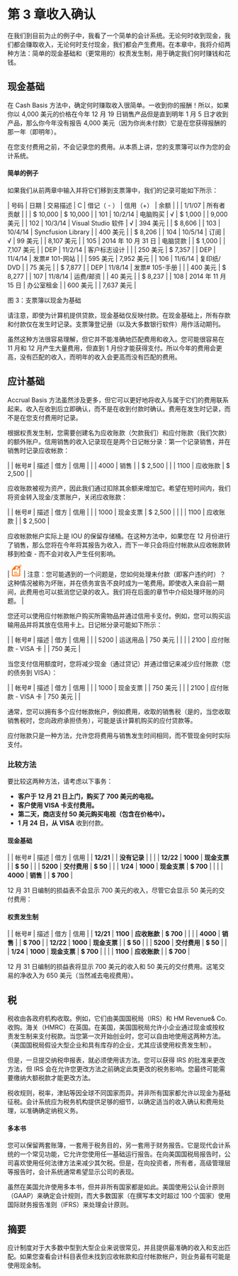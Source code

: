 # 第 3 章收入确认

在我们到目前为止的例子中，我看了一个简单的会计系统。无论何时收到现金，我们都会赚取收入，无论何时支付现金，我们都会产生费用。在本章中，我将介绍两种方法：简单的现金基础和（更常用的）权责发生制，用于确定我们何时赚钱和花钱。

## 现金基础

在 Cash Basis 方法中，确定何时赚取收入很简单。一收到你的报酬！所以，如果你以 4,000 美元的价格在今年 12 月 19 日销售产品但是直到明年 1 月 5 日才收到产品，那么你今年没有报告 4,000 美元（因为你尚未付款）它是在您获得报酬的那一年（即明年）。

在您支付费用之前，不会记录您的费用。从本质上讲，您的支票簿可以作为您的会计系统。

#### 简单的例子

如果我们从前两章中输入并将它们移到支票簿中，我们的记录可能如下所示：

| 号码 | 日期 | 交易描述 | C | 借记（ - ） | 信用（+） | 余额 |
|  | 1/1/07 | 所有者贡献 |  |  | $ 10,000 | $ 10,000 |
| 101 | 10/2/14 | 电脑购买 | √ | $ 1,000 |  | 9,000 美元 |
| 102 | 10/3/14 | Visual Studio 软件 | √ | 394 美元 |  | $ 8,606 |
| 103 | 10/4/14 | Syncfusion Library |  | 400 美元 |  | $ 8,206 |
| 104 | 10/5/14 | 订阅 | √ | 99 美元 |  | 8,107 美元 |
| 105 | 2014 年 10 月 31 日 | 电脑贷款 |  | $ 1,000 |  | 7,107 美元 |
| DEP | 11/2/14 | 客户标志设计 |  |  | 250 美元 | $ 7,357 |
| DEP | 11/4/14 | 发票# 101-网站 |  |  | 595 美元 | 7,952 美元 |
| 106 | 11/6/14 | 复印纸/ DVD |  | 75 美元 |  | $ 7,877 |
| DEP | 11/8/14 | 发票# 105-手册 |  |  | 400 美元 | $ 8,277 |
| 107 | 11/8/14 | 运费/邮资 |  | 40 美元 |  | $ 8,237 |
| 108 | 2014 年 11 月 15 日 | 办公室租金 |  | 600 美元 |  | 7,637 美元 |

图 3：支票簿以现金为基础

请注意，即使为计算机提供贷款，现金基础仅反​​映付款。在现金基础上，所有存款和付款仅在发生时记录。支票簿登记册（以及大多数银行软件）用作活动期刊。

虽然这种方法很容易理解，但它并不能准确地匹配费用和收入。您可能很容易在 11 月和 12 月产生大量费用，但直到 1 月份才能获得支付。所以今年的费用会更高，没有匹配的收入，而明年的收入会更高而没有匹配的费用。

## 应计基础

Accrual Basis 方法虽然涉及更多，但它可以更好地将收入与属于它们的费用联系起来。收入在收到后立即确认，而不是在收到付款时确认。费用在发生时记录，而不是在您支付费用时记录。

根据权责发生制，您需要创建名为应收账款（欠款我们）和应付账款（我们欠款）的额外账户。信用销售的收入记录现在是两个日记帐分录：第一个记录销售，并在销售时记录应收帐款：

|  | 帐号#  | 描述 | 借方 | 信用 |
|  | 4000 | 销售 |  | $ 2,500 |
|  | 1100 | 应收账款 | $ 2,500 |  |

应收账款被视为资产，因此我们通过扣除其余额来增加它。希望在短时间内，我们将资金转入现金/支票账户，关闭应收账款：

|  | 帐号#  | 描述 | 借方 | 信用 |
|  | 1000 | 现金支票 | $ 2,500 |  |
|  | 1100 | 应收账款 |  | $ 2,500 |

应收帐款帐户实际上是 IOU 的保留存储桶。在这种方法中，如果您在 12 月份进行了销售，那么您将在今年将其报告为收入，而下一年只会将应付帐款从应收帐款转移到检查 - 而不会对收入产生任何影响。

| ![](img/note.png) | 注意：您可能遇到的一个问题是，您如何处理未付款（即客户违约时）？这种情况被称为坏账，并在债务宣告不良时成为一笔费用。即使收入来自前一期间，此费用也可以抵消您记录的收入。我们将在后面的章节中介绍处理坏账的问题。 |

您还可以使用应付帐款帐户购买所需物品并通过信用卡支付。例如，您可以购买运输用品并将其放在信用卡上。日记帐分录可能如下所示：

|  | 帐号#  | 描述 | 借方 | 信用 |
|  | 5200 | 运送用品 | 750 美元 |  |
|  | 2100 | 应付账款 - VISA 卡 |  | 750 美元 |

当您支付信用额度时，您将减少现金（通过贷记）并通过借记来减少应付账款（您的债务到 VISA）：

|  | 帐号#  | 描述 | 借方 | 信用 |
|  | 1000 | 现金支票 |  | 750 美元 |
|  | 2100 | 应付账款 - VISA 卡 | 750 美元 |  |

通常，您可以拥有多个应付帐款帐户，例如费用，收取的销售税（是的，当您收取销售税时，您向政府承担债务），可能是该计算机购买的应付贷款等。

应付账款只是一种方法，允许您将费用与销售发生时间相同，而不管现金何时实际支付。

### 比较方法

要比较这两种方法，请考虑以下事务：

*   **客户于 12 月 21 日上门，购买了 700 美元的电视。**
*   **客户使用 VISA 卡支付费用。**
*   **第二天，商店支付 50 美元购买电视（包含在价格中）。**
*   **1 月 24 日，从 VISA** 收到付款。

#### 现金基础

|  | 帐号#  | 描述 | 借方 | 信用 |
| **12/21** |  | **没有记录** |  |  |
| **12/22** | **1000** | **现金支票** |  | **$ 50** |
|  | **5200** | **交付费用** | **$ 50** |  |
| **1/24** | **1000** | **现金支票** | **$ 700** |  |
|  | **4000** | **销售** |  | **$ 700** |

12 月 31 日编制的损益表不会显示 700 美元的收入，尽管它会显示 50 美元的交付费用：

#### 权责发生制

|  | 帐号#  | 描述 | 借方 | 信用 |
| **12/21** | **1100** | **应收账款** | **$ 700** |  |
|  | **4000** | **销售** |  | **$ 700** |
| **12/22** | **1000** | **现金支票** |  | **$ 50** |
|  | **5200** | **交付费用** | **$ 50** |  |
| **1/24** | **1000** | **现金支票** | **$ 700** |  |
|  | **1100** | **应收账款** |  | **$ 700** |

12 月 31 日编制的损益表将显示 700 美元的收入和 50 美元的交付费用。这笔交易的净收入为 650 美元（当然减去电视费用）。

## 税

税收由各政府机构收取。例如，它们由美国国税局（IRS）和 HM Revenue&amp; Co.收购。海关（HMRC）在英国。在美国，美国国税局允许小企业通过现金或按权责发生制来支付税款。当您第一次开始创业时，您可以自由地使用这两种方法。 （美国国税局假设大型企业和具有库存的企业，尤其应该使用权责发生制）。

但是，一旦提交纳税申报表，就必须使用该方法。您可以获得 IRS 的批准来更改方法，但 IRS 会在允许您更改方法之前确定此类更改的税务影响。您最终可能需要缴纳大额税款才能更改方法。

税收规则，税率，津贴等因全球不同国家而异。并非所有国家都允许以现金为基础征税。会计系统应为税务机构提供足够的细节，以确定适当的收入确认和费用处理，以准确确定纳税义务。

#### 多本书

您可以保留两套账簿，一套用于税务目的，另一套用于财务报告。它是现代会计系统的一个常见功能，它允许您使用任一基础运行报告。在向美国国税局报告时，公司喜欢使用任何法律方法来减少其欠税。但是，在向投资者，所有者，高级管理层等报告时，会计系统通常希望显示公司的表现。

虽然在美国允许使用多本书，但并非所有国家都是如此。美国使用公认会计原则（GAAP）来确定会计规则，而大多数国家（在撰写本文时超过 100 个国家）使用国际财务报告准则（IFRS）来处理会计原则。

## 摘要

应计制度对于大多数中型到大型企业来说很常见，并且提供最准确的收入和支出匹配。如果您查看会计科目表但未找到应收帐款和应付帐款帐户，则业务最有可能是使用现金制。